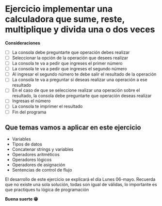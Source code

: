 #  Ejercicio implementar una calculadora que sume, reste, multiplique y divida una o dos veces
**Consideraciones**
- [ ] La consola debe preguntarte que operación debes realizar 
- [ ] Seleccionar la opción de la operación que desees realizar
- [ ] La consola te va a pedir que ingreses el primer número
- [ ] La consola te va a pedir que ingreses el segundo número
- [ ] Al ingresar el segundo número te debe salir el resultado de la operación
- [ ] La consola te va a preguntar si deseas realizar una operación a ese resultado
- [ ] En el caso de que se seleccione realizar una operación sobre el resultado, la consola debe preguntarte que operación deseas realizar 
- [ ] Ingresas el número 
- [ ] La consola te imprimer el resultado
- [ ] Fin del programa

## Que temas vamos a aplicar en este ejercicio
* Variables
* Tipos de datos
* Concatenar strings y variables
* Operadores aritméticos
* Operadores lógicos
* Operadores de asignación 
* Sentencias de control de flujo

El desarrollo de este ejercicio se explicará el día Lunes 06-mayo.
Recuerda que no existe una sola solución, todas son igual de válidas, lo importante es que practiques tu lógica de programación 

**Buena suerte 😁**